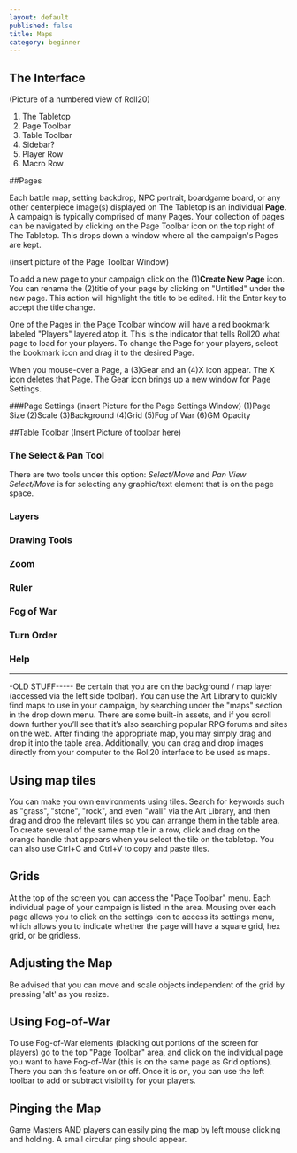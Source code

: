 ```yaml
---
layout: default
published: false
title: Maps
category: beginner
---
```


## The Interface
(Picture of a numbered view of Roll20)

1. The Tabletop
2. Page Toolbar
3. Table Toolbar
4. Sidebar?
5. Player Row
6. Macro Row

##Pages

Each battle map, setting backdrop, NPC portrait, boardgame board, or any other centerpiece image(s) displayed on The Tabletop is an individual **Page**. A campaign is typically comprised of many Pages. Your collection of pages can be navigated by clicking on the Page Toolbar icon on the top right of The Tabletop. This drops down a window where all the campaign's Pages are kept.

(insert picture of the Page Toolbar Window)

To add a new page to your campaign click on the (1)**Create New Page** icon. You can rename the (2)title of your page by clicking on "Untitled" under the new page. This action will highlight the title to be edited. Hit the Enter key to accept the title change.

One of the Pages in the Page Toolbar window will have a red bookmark labeled "Players" layered atop it. This is the indicator that tells Roll20 what page to load for your players. To change the Page for your players, select the bookmark icon and drag it to the desired Page.

When you mouse-over a Page, a (3)Gear and an (4)X icon appear. The X icon deletes that Page. The Gear icon brings up a new window for Page Settings.

###Page Settings
(insert Picture for the Page Settings Window)
(1)Page Size
(2)Scale
(3)Background
(4)Grid
(5)Fog of War
(6)GM Opacity


##Table Toolbar
(Insert Picture of toolbar here)
### The Select & Pan Tool
There are two tools under this option: *Select/Move* and *Pan View*
*Select/Move* is for selecting any graphic/text element that is on the page space.
### Layers
### Drawing Tools
### Zoom
### Ruler
### Fog of War
### Turn Order
### Help





---

-OLD STUFF-----
  Be certain that you are on the background / map layer (accessed via the left side toolbar).  You can use the Art Library to quickly find maps to use in your campaign, by searching under the "maps" section in the drop down menu. There are some built-in assets, and if you scroll down further you’ll see that it’s also searching popular RPG forums and sites on the web.  After finding the appropriate map, you may simply drag and drop it into the table area.  Additionally, you can drag and drop images directly from your computer to the Roll20 interface to be used as maps.


## Using map tiles

  You can make you own environments using tiles.  Search for keywords such as "grass", "stone", "rock", and even "wall" via the Art Library, and then drag and drop the relevant tiles so you can arrange them in the table area.  To create several of the same map tile in a row, click and drag on the orange handle that appears when you select the tile on the tabletop. You can also use Ctrl+C and Ctrl+V to copy and paste tiles.


## Grids

  At the top of the screen you can access the "Page Toolbar" menu.  Each individual page of your campaign is listed in the area.  Mousing over each page allows you to click on the settings icon to access its settings menu, which allows you to indicate whether the page will have a square grid, hex grid, or be gridless.


## Adjusting the Map

  Be advised that you can move and scale objects independent of the grid by pressing 'alt' as you resize.
  

## Using Fog-of-War

  To use Fog-of-War elements (blacking out portions of the screen for players) go to the top "Page Toolbar" area, and click on the individual page you want to have Fog-of-War (this is on the same page as Grid options).  There you can this feature on or off.  Once it is on, you can use the left toolbar to add or subtract visibility for your players.
  

## Pinging the Map

  Game Masters AND players can easily ping the map by left mouse clicking and holding.  A small circular ping should appear.
